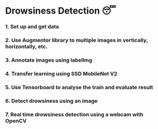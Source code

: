 # Drowsiness Detection 😴


### 1. Set up and get data
### 2. Use Augmentor library to multiple images in vertically, horizontally, etc.
### 3. Annotate images using labelImg
### 4. Transfer learning using SSD MobileNet V2 
### 5. Use Tensorboard to analyse the train and evaluate result 
### 6. Detect drowsiness using an image
### 7. Real time drowsiness detection using a webcam with OpenCV
